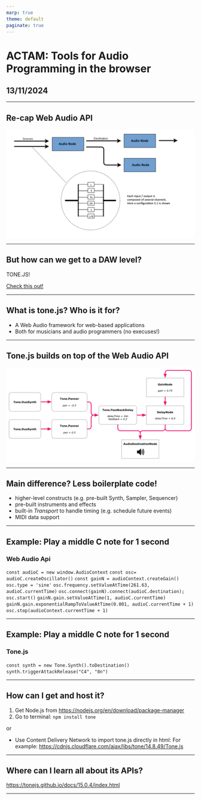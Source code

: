 ```yaml
---
marp: true
theme: default
paginate: true
---
```


# ACTAM: Tools for Audio Programming in the browser
## 13/11/2024

---

## Re-cap Web Audio API

![](assets/webaudioapi.png)

---

## But how can we get to a DAW level?

TONE.JS!

[Check this out!](https://tonejs.github.io/examples/daw)

---

## What is tone.js? Who is it for?

- A Web Audio framework for web-based applications
- Both for musicians and audio programmers (no execuses!)

---

## Tone.js builds on top of the Web Audio API

![](assets/tonejs.png)

---

## Main difference? Less boilerplate code!

- higher-level constructs (e.g. pre-built Synth, Sampler, Sequencer)
- pre-built instruments and effects
- built-in *Transport* to handle timing (e.g. schedule future events)
- MIDI data support

---

## Example: Play a middle C note for 1 second

### Web Audio Api
`const audioC = new window.AudioContext`
`const osc= audioC.createOscillator()` 
`const gainN = audioContext.createGain()`
`osc.type = 'sine'` 
`osc.frequency.setValueAtTime(261.63, audioC.currentTime)` 
`osc.connect(gainN).connect(audioC.destination);`
`osc.start()`
`gainN.gain.setValueAtTime(1, audioC.currentTime)`
`gainN.gain.exponentialRampToValueAtTime(0.001, audioC.currentTime + 1)` 
`osc.stop(audioContext.currentTime + 1)`

---

## Example: Play a middle C note for 1 second

### Tone.js
`const synth = new Tone.Synth().toDestination()`
`synth.triggerAttackRelease("C4", "8n")` 

---

## How can I get and host it?

1) Get Node.js from https://nodejs.org/en/download/package-manager
2) Go to terminal: `npm install tone`

or 

- Use Content Delivery Network to import tone.js directly in html:
For example: https://cdnjs.cloudflare.com/ajax/libs/tone/14.8.49/Tone.js

---

## Where can I learn all about its APIs?

https://tonejs.github.io/docs/15.0.4/index.html

---

